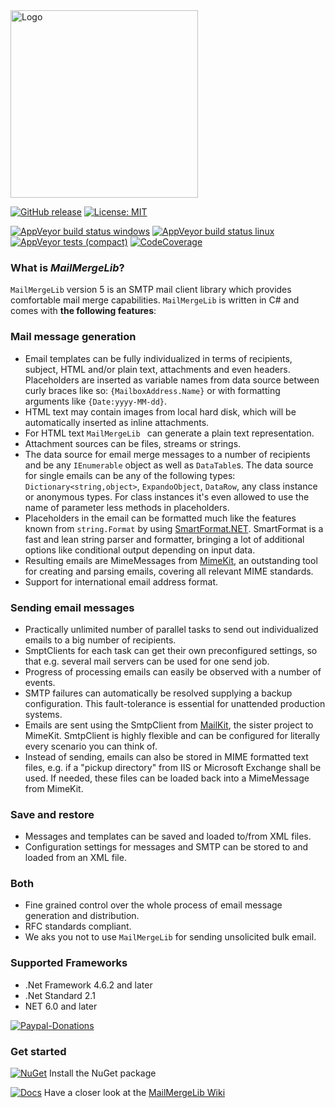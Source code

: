 <img src="https://raw.githubusercontent.com/axuno/MailMergeLib/main/MailMergeLlib.png" width="300" alt="Logo">

[![GitHub release](https://img.shields.io/github/release/axuno/mailmergelib.svg)](https://github.com/axuno/MailMergeLib/releases/latest)
[![License: MIT](https://img.shields.io/badge/License-MIT-brightgreen.svg)](https://github.com/axuno/MailMergeLib/blob/main/License.txt)

[![AppVeyor build status windows](https://img.shields.io/appveyor/job/build/axuno/MailMergeLib/windows/main?label=windows%20build)](https://ci.appveyor.com/project/axuno/mailmergelib/branch/main)
[![AppVeyor build status linux](https://img.shields.io/appveyor/job/build/axuno/MailMergeLib/linux/main?label=linux%20build)](https://ci.appveyor.com/project/axuno/mailmergelib/branch/main)
[![AppVeyor tests (compact)](https://img.shields.io/appveyor/tests/axuno/mailmergelib?compact_message)](https://ci.appveyor.com/project/axuno/mailmergelib/branch/main)
[![CodeCoverage](https://codecov.io/gh/axuno/MailMergeLib/branch/main/graph/badge.svg)](https://codecov.io/gh/axuno/MailMergeLib/tree/a9ecf7e4bdf708cf0bc1f393136faa7c0de7875c/MailMergeLib)

### What is *MailMergeLib*?

```MailMergeLib``` version 5 is an SMTP mail client library which provides comfortable mail merge capabilities. ```MailMergeLib``` is written in C# and comes with **the following features**:

### Mail message generation
* Email templates can be fully individualized in terms of recipients, subject, HTML and/or plain text, attachments and even headers. Placeholders are inserted as variable names from data source between curly braces like so: ```{MailboxAddress.Name}``` or with formatting arguments like ```{Date:yyyy-MM-dd}```.
* HTML text may contain images from local hard disk, which will be automatically inserted as inline attachments.
* For HTML text  ```MailMergeLib ``` can generate a plain text representation.
* Attachment sources can be files, streams or strings.
* The data source for email merge messages to a number of recipients and be any ```IEnumerable``` object as well as ```DataTable```s. The data source for single emails can be any of the following types: ```Dictionary<string,object>```, ```ExpandoObject```, ```DataRow```, any class instance or anonymous types. For class instances it's even allowed to use the name of parameter less methods in placeholders.
* Placeholders in the email can be formatted much like the features known from `string.Format` by using [SmartFormat.NET](https://github.com/axuno/MailMergeLib/wiki). SmartFormat is a fast and lean string parser and formatter, bringing a lot of additional options like conditional output depending on input data.
* Resulting emails are MimeMessages from [MimeKit](https://github.com/jstedfast/MimeKit), an outstanding tool for creating and parsing emails, covering all relevant MIME standards.
* Support for international email address format.

### Sending email messages
* Practically unlimited number of parallel tasks to send out individualized emails to a big number of recipients.
* SmptClients for each task can get their own preconfigured settings, so that e.g. several mail servers can be used for one send job.
* Progress of processing emails can easily be observed with a number of events.
* SMTP failures can automatically be resolved supplying a backup configuration. This fault-tolerance is essential for unattended production systems.
* Emails are sent using the SmtpClient from [MailKit](https://github.com/jstedfast/MailKit), the sister project to MimeKit. SmtpClient is highly flexible and can be configured for literally every scenario you can think of.
* Instead of sending, emails can also be stored in MIME formatted text files, e.g. if a "pickup directory" from IIS or Microsoft Exchange shall be used. If needed, these files can be loaded back into a MimeMessage from MimeKit.

### Save and restore
* Messages and templates can be saved and loaded to/from XML files.
* Configuration settings for messages and SMTP can be stored to and loaded from an XML file.

### Both
* Fine grained control over the whole process of email message generation and distribution.
* RFC standards compliant.
* We aks you not to use ```MailMergeLib``` for sending unsolicited bulk email.

### Supported Frameworks
* .Net Framework 4.6.2 and later
* .Net Standard 2.1
* NET 6.0 and later

[![Paypal-Donations](https://img.shields.io/badge/Donate-PayPal-important.svg?style=flat-square)](https://www.paypal.com/donate?hosted_button_id=KSC3LRAR26AHN)

### Get started
[![NuGet](https://img.shields.io/nuget/v/MailMergeLib.svg)](https://www.nuget.org/packages/MailMergeLib/) Install the NuGet package

[![Docs](https://img.shields.io/badge/docs-up%20to%20date-brightgreen.svg)](https://github.com/axuno/MailMergeLib/wiki)
Have a closer look at the [MailMergeLib Wiki](https://github.com/axuno/MailMergeLib/wiki)
